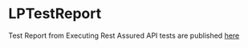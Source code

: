 # LPTestReport

Test Report from Executing Rest Assured API tests are published [here](https://lease-plan-test.github.io/LPTestReport/)    
